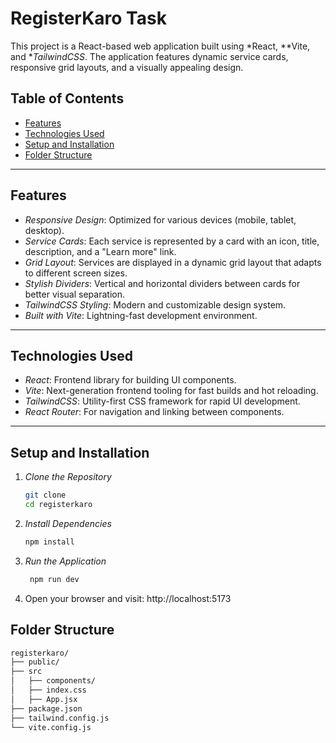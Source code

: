 # RegisterKaro Task

This project is a React-based web application built using *React, **Vite, and **TailwindCSS*.  The application features dynamic service cards, responsive grid layouts, and a visually appealing design.

## Table of Contents

- [Features](#features)
- [Technologies Used](#technologies-used)
- [Setup and Installation](#setup-and-installation)
- [Folder Structure](#folder-structure)


---

## Features

- *Responsive Design*: Optimized for various devices (mobile, tablet, desktop).
- *Service Cards*: Each service is represented by a card with an icon, title, description, and a "Learn more" link.
- *Grid Layout*: Services are displayed in a dynamic grid layout that adapts to different screen sizes.
- *Stylish Dividers*: Vertical and horizontal dividers between cards for better visual separation.
- *TailwindCSS Styling*: Modern and customizable design system.
- *Built with Vite*: Lightning-fast development environment.

---

## Technologies Used

- *React*: Frontend library for building UI components.
- *Vite*: Next-generation frontend tooling for fast builds and hot reloading.
- *TailwindCSS*: Utility-first CSS framework for rapid UI development.
- *React Router*: For navigation and linking between components.

---

## Setup and Installation

1. *Clone the Repository*  
   ```bash
   git clone 
   cd registerkaro
2. *Install Dependencies*  
   ```bash
   npm install
3. *Run the Application*  
   ```bash
    npm run dev


4. Open your browser and visit: http://localhost:5173

## Folder Structure
```bash
registerkaro/
├── public/          
├── src
│   ├── components/  
│   ├── index.css     
│   ├── App.jsx      
├── package.json      
├── tailwind.config.js 
└── vite.config.js    
